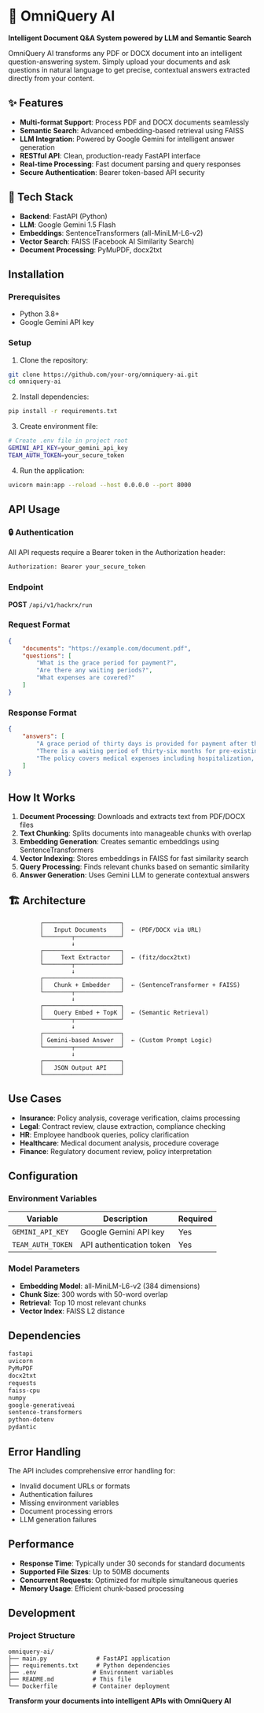 # 🚀 OmniQuery AI

**Intelligent Document Q&A System powered by LLM and Semantic Search**

OmniQuery AI transforms any PDF or DOCX document into an intelligent question-answering system. Simply upload your documents and ask questions in natural language to get precise, contextual answers extracted directly from your content.

## ✨ Features

- **Multi-format Support**: Process PDF and DOCX documents seamlessly
- **Semantic Search**: Advanced embedding-based retrieval using FAISS
- **LLM Integration**: Powered by Google Gemini for intelligent answer generation
- **RESTful API**: Clean, production-ready FastAPI interface
- **Real-time Processing**: Fast document parsing and query responses
- **Secure Authentication**: Bearer token-based API security

## 🔧 Tech Stack

- **Backend**: FastAPI (Python)
- **LLM**: Google Gemini 1.5 Flash
- **Embeddings**: SentenceTransformers (all-MiniLM-L6-v2)
- **Vector Search**: FAISS (Facebook AI Similarity Search)
- **Document Processing**: PyMuPDF, docx2txt

## Installation

### Prerequisites

- Python 3.8+
- Google Gemini API key

### Setup

1. Clone the repository:
```bash
git clone https://github.com/your-org/omniquery-ai.git
cd omniquery-ai
```

2. Install dependencies:
```bash
pip install -r requirements.txt
```

3. Create environment file:
```bash
# Create .env file in project root
GEMINI_API_KEY=your_gemini_api_key
TEAM_AUTH_TOKEN=your_secure_token
```

4. Run the application:
```bash
uvicorn main:app --reload --host 0.0.0.0 --port 8000
```

## API Usage

### 🔒 Authentication

All API requests require a Bearer token in the Authorization header:

```bash
Authorization: Bearer your_secure_token
```

### Endpoint

**POST** `/api/v1/hackrx/run`

### Request Format

```json
{
    "documents": "https://example.com/document.pdf",
    "questions": [
        "What is the grace period for payment?",
        "Are there any waiting periods?",
        "What expenses are covered?"
    ]
}
```

### Response Format

```json
{
    "answers": [
        "A grace period of thirty days is provided for payment after the due date...",
        "There is a waiting period of thirty-six months for pre-existing diseases...",
        "The policy covers medical expenses including hospitalization, surgery..."
    ]
}
```

## How It Works

1. **Document Processing**: Downloads and extracts text from PDF/DOCX files
2. **Text Chunking**: Splits documents into manageable chunks with overlap
3. **Embedding Generation**: Creates semantic embeddings using SentenceTransformers
4. **Vector Indexing**: Stores embeddings in FAISS for fast similarity search
5. **Query Processing**: Finds relevant chunks based on semantic similarity
6. **Answer Generation**: Uses Gemini LLM to generate contextual answers


## 🏗️ Architecture

```plaintext
         ┌──────────────────────┐
         │   Input Documents    │  ← (PDF/DOCX via URL)
         └────────┬─────────────┘
                  ↓
         ┌──────────────────────┐
         │     Text Extractor   │  ← (fitz/docx2txt)
         └────────┬─────────────┘
                  ↓
         ┌──────────────────────┐
         │   Chunk + Embedder   │  ← (SentenceTransformer + FAISS)
         └────────┬─────────────┘
                  ↓
         ┌──────────────────────┐
         │   Query Embed + TopK │  ← (Semantic Retrieval)
         └────────┬─────────────┘
                  ↓
         ┌──────────────────────┐
         │ Gemini-based Answer  │  ← (Custom Prompt Logic)
         └────────┬─────────────┘
                  ↓
         ┌──────────────────────┐
         │   JSON Output API    │
         └──────────────────────┘

```

## Use Cases

- **Insurance**: Policy analysis, coverage verification, claims processing
- **Legal**: Contract review, clause extraction, compliance checking  
- **HR**: Employee handbook queries, policy clarification
- **Healthcare**: Medical document analysis, procedure coverage
- **Finance**: Regulatory document review, policy interpretation

## Configuration

### Environment Variables

| Variable | Description | Required |
|----------|-------------|----------|
| `GEMINI_API_KEY` | Google Gemini API key | Yes |
| `TEAM_AUTH_TOKEN` | API authentication token | Yes |

### Model Parameters

- **Embedding Model**: all-MiniLM-L6-v2 (384 dimensions)
- **Chunk Size**: 300 words with 50-word overlap
- **Retrieval**: Top 10 most relevant chunks
- **Vector Index**: FAISS L2 distance

## Dependencies

```txt
fastapi
uvicorn
PyMuPDF
docx2txt
requests
faiss-cpu
numpy
google-generativeai
sentence-transformers
python-dotenv
pydantic
```

## Error Handling

The API includes comprehensive error handling for:

- Invalid document URLs or formats
- Authentication failures
- Missing environment variables
- Document processing errors
- LLM generation failures

## Performance

- **Response Time**: Typically under 30 seconds for standard documents
- **Supported File Sizes**: Up to 50MB documents
- **Concurrent Requests**: Optimized for multiple simultaneous queries
- **Memory Usage**: Efficient chunk-based processing

## Development

### Project Structure

```
omniquery-ai/
├── main.py              # FastAPI application
├── requirements.txt     # Python dependencies
├── .env                # Environment variables
├── README.md           # This file
└── Dockerfile          # Container deployment
```


**Transform your documents into intelligent APIs with OmniQuery AI**
